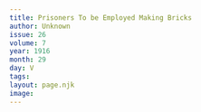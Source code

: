 ```yaml
---
title: Prisoners To be Employed Making Bricks
author: Unknown
issue: 26
volume: 7
year: 1916
month: 29
day: V
tags:
layout: page.njk
image:
---
```





